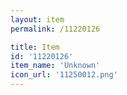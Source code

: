 ```yaml
---
layout: item
permalink: /11220126

title: Item
id: '11220126'
item_name: 'Unknown'
icon_url: '11250012.png'
---
```

